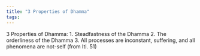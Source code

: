 ```yaml
---
title: "3 Properties of Dhamma"
tags: 
---
```


3 Properties of Dhamma: 1. Steadfastness of the Dhamma 2. The orderliness of the Dhamma 3. All processes are inconstant, suffering, and all phenomena are not-self (from Iti. 51)
